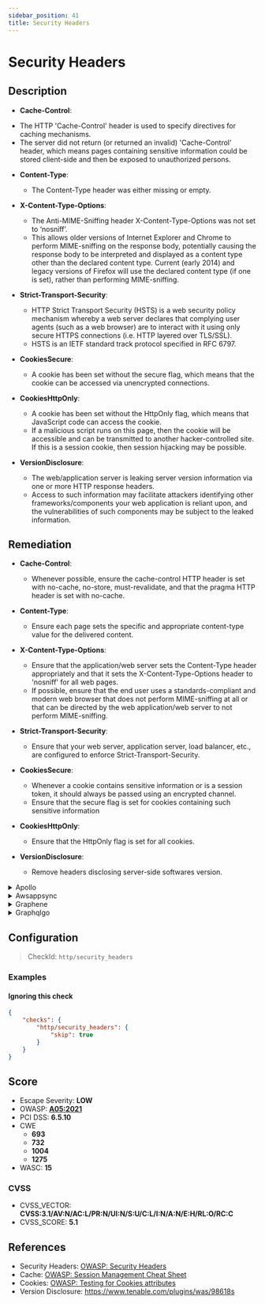 ```yaml
---
sidebar_position: 41
title: Security Headers
---
```


# Security Headers

## Description

* **Cache-Control**:
 - The HTTP 'Cache-Control' header is used to specify directives for caching mechanisms.
 - The server did not return (or returned an invalid) 'Cache-Control' header, which means pages containing sensitive information could be stored client-side and then be exposed to unauthorized persons.

 * **Content-Type**:
   - The Content-Type header was either missing or empty.

 * **X-Content-Type-Options**:
   - The Anti-MIME-Sniffing header X-Content-Type-Options was not set to ‘nosniff’.
   - This allows older versions of Internet Explorer and Chrome to perform MIME-sniffing on the response body, potentially causing the response body to be interpreted and displayed as a content type other than the declared content type. Current (early 2014) and legacy versions of Firefox will use the declared content type (if one is set), rather than performing MIME-sniffing.

 * **Strict-Transport-Security**:
   - HTTP Strict Transport Security (HSTS) is a web security policy mechanism whereby a web server declares that complying user agents (such as a web browser) are to interact with it using only secure HTTPS connections (i.e. HTTP layered over TLS/SSL).
   - HSTS is an IETF standard track protocol specified in RFC 6797.

 * **CookiesSecure**:
   - A cookie has been set without the secure flag, which means that the cookie can be accessed via unencrypted connections.

 * **CookiesHttpOnly**:
   - A cookie has been set without the HttpOnly flag, which means that JavaScript code can access the cookie.
   - If a malicious script runs on this page, then the cookie will be accessible and can be transmitted to another hacker-controlled site. If this is a session cookie, then session hijacking may be possible.

 * **VersionDisclosure**:
   - The web/application server is leaking server version information via one or more HTTP response headers.
   - Access to such information may facilitate attackers identifying other frameworks/components your web application is reliant upon, and the vulnerabilities of such components may be subject to the leaked information.

## Remediation

* **Cache-Control**:
  - Whenever possible, ensure the cache-control HTTP header is set with no-cache, no-store, must-revalidate, and that the pragma HTTP header is set with no-cache.

* **Content-Type**:
  - Ensure each page sets the specific and appropriate content-type value for the delivered content.

* **X-Content-Type-Options**:
  - Ensure that the application/web server sets the Content-Type header appropriately and that it sets the X-Content-Type-Options header to 'nosniff' for all web pages.
  - If possible, ensure that the end user uses a standards-compliant and modern web browser that does not perform MIME-sniffing at all or that can be directed by the web application/web server to not perform MIME-sniffing.

* **Strict-Transport-Security**:
  - Ensure that your web server, application server, load balancer, etc., are configured to enforce Strict-Transport-Security.

* **CookiesSecure**:
  - Whenever a cookie contains sensitive information or is a session token, it should always be passed using an encrypted channel.
  - Ensure that the secure flag is set for cookies containing such sensitive information

* **CookiesHttpOnly**:
  - Ensure that the HttpOnly flag is set for all cookies.

* **VersionDisclosure**:
  - Remove headers disclosing server-side softwares version.


<details>
    <summary>Apollo</summary>

When using Apollo with Express.js, [helmet](https://www.npmjs.com/package/helmet) can take care of the security headers.

```javascript
const helmet = require("helmet");
...
app.use(helmet);
```


</details>

<details>
    <summary>Awsappsync</summary>

* Add security headers with the API Gateway

Put your AppSync API behind an API Gateway and configure it to act as a proxy to your AppSync endpoint (e.g., using the HTTP Proxy feature).

[API Gateway Documentation](https://docs.aws.amazon.com/apigateway/latest/developerguide/welcome.html)

Then you can manually add headers to each resource. (There is only one resource if your API Gateway is only used to proxy a single AppSync endpoint)

Here is an example of security headers you can add :

```
Cache-Control: no-store
Content-Security-Policy: default-src 'self'
Strict-Transport-Security: max-age=63072000
X-Content-Type-Options: nosniff
X-Frame-Options: SAMEORIGIN
X-XSS-Protection: 1; mode=block
```


* Add security headers using only AWS AppSync

AWS AppSync currently does not allow to append custom headers to every response.

However, custom response headers can be configured individually for every resolver by using response mapping templates.

To do this, go to:
   - AppSync > {Your App} > Schema

For every attached resolver :
   - Go to the resolver configuration
   - In the "Configure the response mapping template" section, add this :

```php
$util.http.addResponseHeader("Cache-Control", "no-store")
$util.http.addResponseHeader("Content-Security-Policy", "default-src 'self'")
$util.http.addResponseHeader("Strict-Transport-Security", "max-age=63072000")
$util.http.addResponseHeader("X-Content-Type-Options", "nosniff")
$util.http.addResponseHeader("X-Frame-Options", "SAMEORIGIN")
$util.http.addResponseHeader("X-XSS-Protection", "1; mode=block")
```

You can safely ignore this warning if you did this for every single resolver.

However, it may still appear here as GraphQL requests like `query { __typename }` are not associated with a resolver; therefore, you cannot add custom response headers. (Which doesn't matter as such requests cannot leak data as no actual field is queried)

[AWS AppSync adds support for custom response headers](https://aws.amazon.com/about-aws/whats-new/2022/02/aws-appsync-support-custom-response-headers/)

[HTTP helpers in $util.http](https://docs.aws.amazon.com/appsync/latest/devguide/http-helpers-in-utils-http.html)

[Resolver Mapping Template Programming Guide](https://docs.aws.amazon.com/appsync/latest/devguide/resolver-mapping-template-reference-programming-guide.html)


</details>

<details>
    <summary>Graphene</summary>

To add Security Headers to **Django**, follow this guide :

[How to Score A+ for Security Headers on Your Django Website](https://adamj.eu/tech/2019/04/10/how-to-score-a+-for-security-headers-on-your-django-website/)

For **Flask**, use Google's [flask-talisman](https://github.com/GoogleCloudPlatform/flask-talisman)


</details>

<details>
    <summary>Graphqlgo</summary>

You can use a HTTP middleware to add security headers.

For instance, with [srikrsna/security-headers](https://github.com/srikrsna/security-headers):

```go
import (
  secure "github.com/srikrsna/security-headers"
)

h := handler.New(&handler.Config{
  Schema:   &schema,
  ...
})

s := &secure.Secure{
  STSIncludeSubdomains: true,
  STSPreload:           true,
  STSMaxAgeSeconds:     90,

  FrameOption: secure.FrameAllowFrom,
  FrameOrigin: "https://example.com/",

  ContentTypeNoSniff: true,

  XSSFilterBlock: true,

  HPKPPins: []string{
  "HBkhsug765gdKHhvdj6jdb7jJh/j+soZS7sWs=",
  "hjshHSHU68hbdkHhvdkgksgsg+jd/jHJ68HBH=",
  },
  HPKPMaxAge:            5184000,
  HPKPReportURI:         "https://www.example.org/hpkp-report",
  HPKPIncludeSubdomains: true,

  ExpectCTMaxAge:    5184000,
  ExpectCTEnforce:   true,
  ExpectCTReportUri: "https://www.example.org/ct-report",

  ReferrerPolicy: secure.ReferrerStrictOriginWhenCrossOrigin,
}
http.Handle("/graphql", s.Middleware()(h))

http.ListenAndServe(":8082", nil)
```


</details>

## Configuration

> CheckId: `http/security_headers`


### Examples


#### Ignoring this check

```json
{
    "checks": {
        "http/security_headers": {
            "skip": true
        }
    }
}
```




## Score

- Escape Severity: **<span className="low-severity">LOW</span>**
- OWASP: **[A05:2021](https://owasp.org/Top10/A05_2021-Security_Misconfiguration/)**
- PCI DSS: **6.5.10**
- CWE
  - **693**
  - **732**
  - **1004**
  - **1275**
- WASC: **15**



### CVSS

- CVSS_VECTOR: **CVSS:3.1/AV:N/AC:L/PR:N/UI:N/S:U/C:L/I:N/A:N/E:H/RL:O/RC:C**
- CVSS_SCORE: **5.1**

## References

- Security Headers: [OWASP: Security Headers](https://owasp.org/www-community/Security_Headers)
- Cache: [OWASP: Session Management Cheat Sheet](https://cheatsheetseries.owasp.org/cheatsheets/Session_Management_Cheat_Sheet.html#web-content-caching)
- Cookies: [OWASP: Testing for Cookies attributes](https://owasp.org/www-project-web-security-testing-guide/v41/4-Web_Application_Security_Testing/06-Session_Management_Testing/02-Testing_for_Cookies_Attributes.html)
- Version Disclosure: <https://www.tenable.com/plugins/was/98618s>

